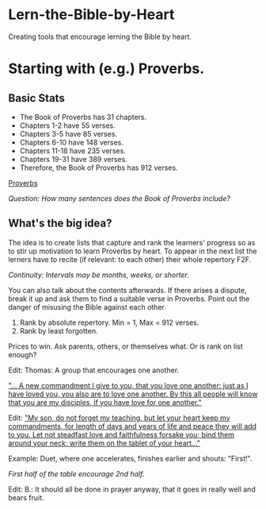 # Lern-the-Bible-by-Heart
Creating tools that encourage lerning the Bible by heart.
# Starting with (e.g.) Proverbs.

## Basic Stats

- The Book of Proverbs has 31 chapters.
- Chapters 1-2 have 55 verses.
- Chapters 3-5 have 85 verses.
- Chapters 6-10 have 148 verses.
- Chapters 11-18 have 235 verses.
- Chapters 19-31 have 389 verses.
- Therefore, the Book of Proverbs has 912 verses.

[Proverbs](https://www.bibleserver.com/ESV/Proverbs1)

_Question: How many sentences does the Book of Proverbs include?_

## What's the big idea?

The idea is to create lists that capture and rank the learners' progress so as to stir up motivation to learn Proverbs by heart.
To appear in the next list the lerners have to recite (if relevant: to each other) their whole repertory F2F.

_Continuity: Intervals may be months, weeks, or shorter._

You can also talk about the contents afterwards.
If there arises a dispute, break it up and ask them to find a suitable verse in Proverbs.
Point out the danger of misusing the Bible against each other.

1. Rank by absolute repertory. Min = 1, Max = 912 verses.
2. Rank by least forgotten.

Prices to win. Ask parents, others, or themselves what.
Or is rank on list enough?

Edit: Thomas: A group that encourages one another.

["... A new commandment I give to you, that you love one another: just as I have loved you, you also are to love one another. By this all people will know that you are my disciples, if you have love for one another."](https://www.bibleserver.com/ESV/John13%3A34-35)

Edit: ["My son, do not forget my teaching, but let your heart keep my commandments, for length of days and years of life and peace they will add to you. Let not steadfast love and faithfulness forsake you; bind them around your neck; write them on the tablet of your heart..."](https://www.bibleserver.com/ESV/Proverbs3%3A1-3)

Example: Duet, where one accelerates, finishes earlier and shouts: "First!".

_First half of the table encourage 2nd half._

Edit: B.: It should all be done in prayer anyway, that it goes in really well and bears fruit.
